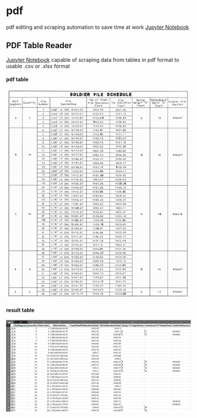 # pdf
pdf editing and scraping automation to save time at work
[Jupyter Notebook](https://github.com/jmfinnegan12/pdf/blob/main/TableReader_finalized.ipynb)
## PDF Table Reader
[Jupyter Notebook](https://github.com/jmfinnegan12/pdf/blob/main/TableReader_finalized.ipynb)
capable of scraping data from tables in pdf format to usable .csv or .xlsx format

#### pdf table
![alt text](https://github.com/jmfinnegan12/pdf/blob/main/results%20images/pdf%20table.PNG)

#### result table
![alt text](https://github.com/jmfinnegan12/pdf/blob/main/results%20images/table%20reader%20output.PNG)
